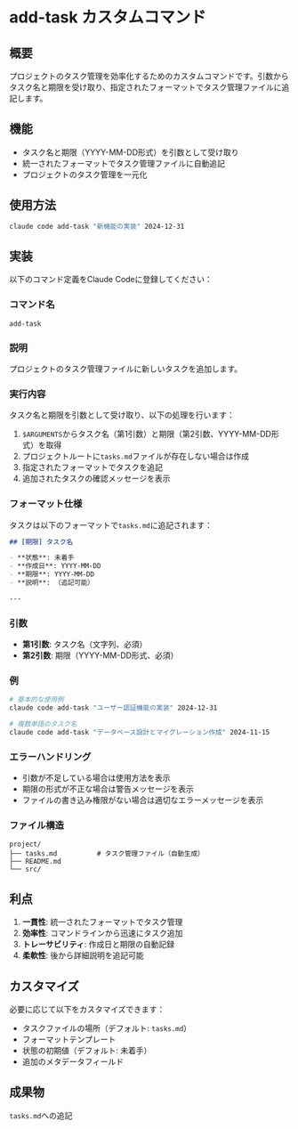 # add-task カスタムコマンド

## 概要

プロジェクトのタスク管理を効率化するためのカスタムコマンドです。引数からタスク名と期限を受け取り、指定されたフォーマットでタスク管理ファイルに追記します。

## 機能

- タスク名と期限（YYYY-MM-DD形式）を引数として受け取り
- 統一されたフォーマットでタスク管理ファイルに自動追記
- プロジェクトのタスク管理を一元化

## 使用方法

```bash
claude code add-task "新機能の実装" 2024-12-31
```

## 実装

以下のコマンド定義をClaude Codeに登録してください：

### コマンド名
`add-task`

### 説明
プロジェクトのタスク管理ファイルに新しいタスクを追加します。

### 実行内容

タスク名と期限を引数として受け取り、以下の処理を行います：

1. `$ARGUMENTS`からタスク名（第1引数）と期限（第2引数、YYYY-MM-DD形式）を取得
2. プロジェクトルートに`tasks.md`ファイルが存在しない場合は作成
3. 指定されたフォーマットでタスクを追記
4. 追加されたタスクの確認メッセージを表示

### フォーマット仕様

タスクは以下のフォーマットで`tasks.md`に追記されます：

```markdown
## [期限] タスク名

- **状態**: 未着手
- **作成日**: YYYY-MM-DD
- **期限**: YYYY-MM-DD
- **説明**: （追記可能）

---
```

### 引数

- **第1引数**: タスク名（文字列、必須）
- **第2引数**: 期限（YYYY-MM-DD形式、必須）

### 例

```bash
# 基本的な使用例
claude code add-task "ユーザー認証機能の実装" 2024-12-31

# 複数単語のタスク名
claude code add-task "データベース設計とマイグレーション作成" 2024-11-15
```

### エラーハンドリング

- 引数が不足している場合は使用方法を表示
- 期限の形式が不正な場合は警告メッセージを表示
- ファイルの書き込み権限がない場合は適切なエラーメッセージを表示

### ファイル構造

```
project/
├── tasks.md          # タスク管理ファイル（自動生成）
├── README.md
└── src/
```

## 利点

1. **一貫性**: 統一されたフォーマットでタスク管理
2. **効率性**: コマンドラインから迅速にタスク追加
3. **トレーサビリティ**: 作成日と期限の自動記録
4. **柔軟性**: 後から詳細説明を追記可能

## カスタマイズ

必要に応じて以下をカスタマイズできます：

- タスクファイルの場所（デフォルト: `tasks.md`）
- フォーマットテンプレート
- 状態の初期値（デフォルト: 未着手）
- 追加のメタデータフィールド

## 成果物

`tasks.md`への追記